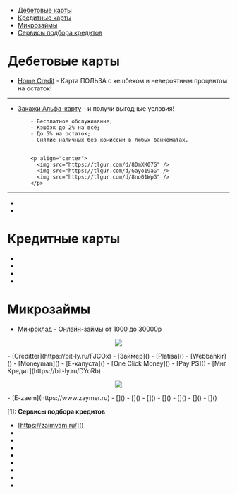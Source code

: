 





- [Дебетовые карты](#Дебетовые_карты)
- [Кредитные карты](#Кредитные_карты)
- [Микрозаймы](#Микрозаймы)
- [Сервисы подбора кредитов](#Сервисы_подбора_кредитов)








# **Дебетовые карты**

- [Home Credit](https://bit-ly.ru/dozIy) - Карта ПОЛЬЗА с кешбеком и невероятным процентом на остаток!

***

- [Закажи Альфа-карту](https://bit-ly.ru/0LIPT) - и получи выгодные условия!

          - Бесплатное обслуживание;
          - Кэшбэк до 2% на всё;
          - До 5% на остаток;
          - Снятие наличных без комиссии в любых банкоматах.


          <p align="center">
            <img src="https://tlgur.com/d/8DmXK07G" />
            <img src="https://tlgur.com/d/Gayo19aG" />
            <img src="https://tlgur.com/d/8no01WpG" />
          </p>




***


- []()
- []()

# **Кредитные карты**

- []()
- []()
- []()
- []()

# **Микрозаймы**

- [Микроклад](https://bit-ly.ru/L6ezp) - Онлайн-займы от 1000 до 30000р
<p align="center">
  <img src="./static/maigret.png" />
</p>
- [Creditter](https://bit-ly.ru/FJCOx)
- [Займер]()
- [Platisa]()
- [Webbankir]()
- [Moneyman]()
- [Е-капуста]()
- [One Click Money]()
- [Pay PS]()
- [Миг Кредит](https://bit-ly.ru/DYoRb)
<p align="center">
  <img src="https://tlgur.com/d/8loO1E64" />
</p>
- [E-zaem](https://www.zaymer.ru)
- []()
- []()
- []()
- []()
- []()
- []()
- []()



[1]: **Сервисы подбора кредитов**
- [https://zaimvam.ru/]()
- []()
- []()
- []()
- []()
- []()
- []()
- []()
- []()
